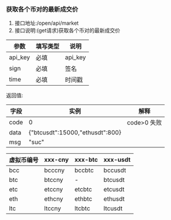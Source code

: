 ###  <span id="11">获取各个币对的最新成交价</span>


1. 接口地址:/open/api/market
2. 接口说明:(get请求)获取各个币对的最新成交价

| 参数    | 填写类型 | 说明    |
| ------- | -------- | ------- |
| api_key | 必填     | api_key |
| sign    | 必填     | 签名    |
| time    | 必填     | 时间戳  |

返回值:

| 字段 | 实例                            | 解释        |
| ---- | ------------------------------- | ----------- |
| code | 0                               | code>0 失败 |
| data | {"btcusdt":15000,"ethusdt":800} |             |
| msg  | "suc"                           |             |

| 虚拟币编号 | xxx-cny | xxx-btc | xxx-usdt |
| ---------- | ------- | ------- | -------- |
| bcc        | bcccny  | bccbtc  | bccusdt  |
| btc        | btccny  | -       | btcusdt  |
| etc        | etccny  | etcbtc  | etcusdt  |
| eth        | ethcny  | ethbtc  | ethusdt  |
| ltc        | ltccny  | ltcbtc  | ltcusdt  |
